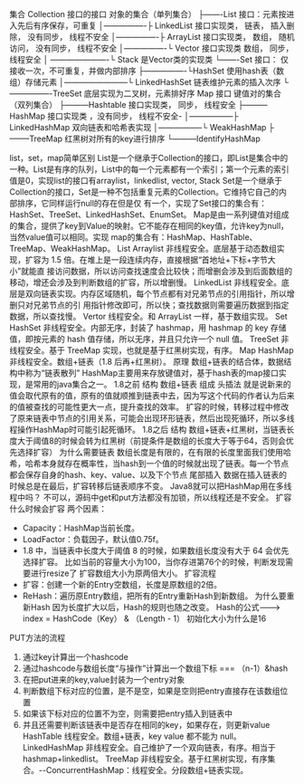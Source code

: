 集合
Collection 接口的接口 对象的集合（单列集合） 
├——-List 接口：元素按进入先后有序保存，可重复 
│—————-├ LinkedList 接口实现类， 链表， 插入删除， 没有同步， 线程不安全 
│—————-├ ArrayList 接口实现类， 数组， 随机访问， 没有同步， 线程不安全 
│—————-└ Vector 接口实现类 数组， 同步， 线程安全 
│ ———————-└ Stack 是Vector类的实现类 
└——-Set 接口： 仅接收一次，不可重复，并做内部排序 
├—————-└HashSet 使用hash表（数组）存储元素 
│————————└ LinkedHashSet 链表维护元素的插入次序 
└ —————-TreeSet 底层实现为二叉树，元素排好序 
Map 接口 键值对的集合 （双列集合） 
├———Hashtable 接口实现类， 同步， 线程安全 
├———HashMap 接口实现类 ，没有同步， 线程不安全- 
│—————–├ LinkedHashMap 双向链表和哈希表实现 
│—————–└ WeakHashMap 
├ ——–TreeMap 红黑树对所有的key进行排序 
└———IdentifyHashMap 

list，set，map简单区别 
List是一个继承于Collection的接口，即List是集合中的一种。List是有序的队列，List中的每一个元素都有一个索引；第一个元素的索引 
值是0，实现list的接口有arraylist，linkedlist, vector, Stack 
Set是一个继承于Collection的接口，Set是一种不包括重复元素的Collection。它维持它自己的内部排序，它同样运行null的存在但是仅 
有一个，实现了Set接口的集合有：HashSet、TreeSet、LinkedHashSet、EnumSet。 
Map是由一系列键值对组成的集合，提供了key到Value的映射。它不能存在相同的key值，允许key为null，当然value值可以相同。实现 
map的集合有：HashMap、HashTable、TreeMap、WeakHashMap。 
List
Arraylist
非线程安全。底层基于动态数组实现，扩容为 1.5 倍。在堆上是一段连续内存，直接根据“首地址+下标+字节大小”就能直 
接访问数据，所以访问查找速度会比较快；而增删会涉及到后面数组的移动，增还会涉及到判断数组的扩容，所以增删慢。 
LinkedList
非线程安全。底层是双向链表实现。内存区域随机，每个节点都有对兄弟节点的引用指针，所以增删只对兄弟节点的引 
用指针修改即可，所以快；查找数据则需要遍历数据到指定数据，所以查找慢。 
Vertor
线程安全。和 ArrayList 一样，基于数组实现。 
Set 
HashSet
非线程安全。内部无序，封装了 hashmap，用 hashmap 的 key 存储值，即按元素的 hash 值存储，所以无序，并且只允许一个 null 值。 
TreeSet
非线程安全。基于 TreeMap 实现，也就是基于红黑树实现，有序。 
Map 
HashMap
非线程安全。数组+链表（1.8 后再+红黑树）。
原理
数组+链表的结合体，数据结构中称为“链表散列”
HashMap主要用来存放键值对，基于hash表的map接口实现，是常用的java集合之一。 
1.8之前
结构
 数组+链表 组成
头插法
就是说新来的值会取代原有的值，原有的值就顺推到链表中去，因为写这个代码的作者认为后来的值被查找的可能性更大一点，提升查找的效率。
扩容的时候，转移过程中修改了原来链表中节点的引用关系，可能会出现环形链表，然后出现死循环，所以多线程操作HashMap时可能引起死循环。
1.8之后
结构
数组+链表+红黑树，当链表长度大于阈值8的时候会转为红黑树（前提条件是数组的长度大于等于64，否则会优先选择扩容）
为什么需要链表 
数组长度是有限的，在有限的长度里面我们使用哈希，哈希本身就存在概率性，当hash到一个值的时候就出现了链表。每一个节点都会保存自身的hash、key、value、以及下个节点
尾部插入
数据在插入链表的时候总是在最后，扩容转移后链表顺序不变。
Java8就可以把HashMap用在多线程中吗？
不可以，源码中get和put方法都没有加锁，所以线程还是不安全。
扩容
什么时候会扩容
两个因素：
- Capacity：HashMap当前长度。
- LoadFactor：负载因子，默认值0.75f。
- 1.8 中，当链表中长度大于阈值 8 的时候，如果数组长度没有大于 64 会优先选择扩容。
比如当前的容量大小为100，当你存进第76个的时候，判断发现需要进行resize了
扩容数组大小为原两倍大小。 
扩容流程
- 扩容：创建一个新的Entry空数组，长度是原数组的2倍。
- ReHash：遍历原Entry数组，把所有的Entry重新Hash到新数组。
为什么要重新Hash
因为长度扩大以后，Hash的规则也随之改变。
Hash的公式---> index = HashCode（Key） & （Length - 1）
初始化大小为什么是16


PUT方法的流程
1. 通过key计算出一个hashcode 
2. 通过hashcode与数组长度“与操作”计算出一个数组下标 === （n-1）&hash 
3. 在把put进来的key,value封装为一个entry对象 
4. 判断数组下标对应的位置，是不是空，如果是空则把entry直接存在该数组位置 
5. 如果该下标对应的位置不为空，则需要把entry插入到链表中 
6. 并且还需要判断该链表中是否存在相同的key，如果存在，则更新value 
HashTable
线程安全。数组+链表，key value 都不能为 null。 
LinkedHashMap
非线程安全。自己维护了一个双向链表，有序。相当于 hashmap+linkedlist。 
TreeMap
非线程安全。基于红黑树实现，有序集合。--ConcurrentHashMap：线程安全。分段数组+链表实现。
